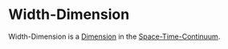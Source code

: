 # Width-Dimension

Width-Dimension is a [Dimension](60063.md) in the [Space-Time-Continuum](10000027.md).